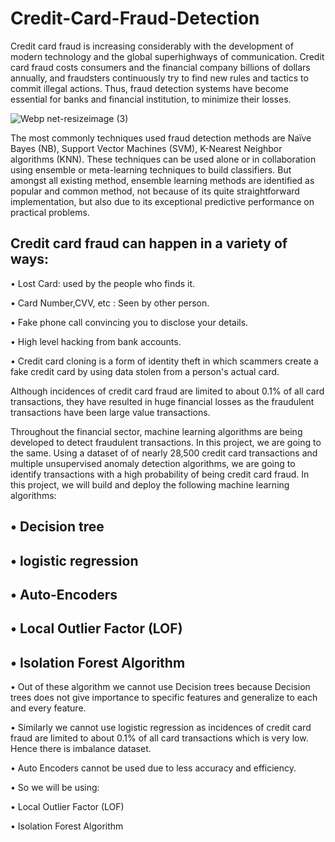 # Credit-Card-Fraud-Detection

Credit card fraud is increasing considerably with the development of modern technology and the global superhighways of communication. Credit card fraud costs consumers and the financial company billions of dollars annually, and fraudsters continuously try to find new rules and tactics to commit illegal actions. Thus, fraud detection systems have become essential for banks and financial institution, to minimize their losses. 

![Webp net-resizeimage (3)](https://user-images.githubusercontent.com/38343027/67157586-c4b7fe00-f34b-11e9-94f4-eccbd5e98c8a.jpg)

The most commonly techniques used fraud detection methods are Naïve Bayes (NB), Support Vector Machines (SVM), K-Nearest Neighbor algorithms (KNN). These techniques can be used alone or in collaboration using ensemble or meta-learning techniques to build classifiers. But amongst all existing method, ensemble learning methods are identified as popular and common method, not because of its quite straightforward implementation, but also due to its exceptional predictive performance on practical problems.

## Credit card fraud can happen in a variety of ways:

• Lost Card: used by the people who finds it.
  
• Card Number,CVV, etc : Seen by other person.
  
• Fake phone call convincing you to disclose your details.
  
• High level hacking from bank accounts.
    
• Credit card cloning is a form of identity theft in which scammers create a fake credit card by using data stolen from a        person's actual card.
  
Although incidences of credit card fraud are limited to about 0.1% of all card transactions, they have resulted in huge financial losses as the fraudulent transactions have been large value transactions. 

Throughout the financial sector, machine learning algorithms are being developed to detect fraudulent transactions. In this project, we are going to the same. Using a dataset of of nearly 28,500 credit card transactions and multiple unsupervised anomaly detection algorithms, we are going to identify transactions with a high probability of being credit card fraud. In this project, we will build and deploy the following machine learning algorithms:

## • Decision tree

## • logistic regression

## • Auto-Encoders

## • Local Outlier Factor (LOF)

## • Isolation Forest Algorithm
 
•  Out of these algorithm we cannot use Decision trees because Decision trees does not give importance to specific features and generalize to each and every feature.

•  Similarly we cannot use logistic regression as incidences of credit card fraud are limited to about 0.1% of all card transactions which is very low. Hence there is imbalance dataset.

• Auto Encoders cannot be used due to less accuracy and efficiency.
   
• So we will be using:     

• Local Outlier Factor (LOF)

• Isolation Forest Algorithm










